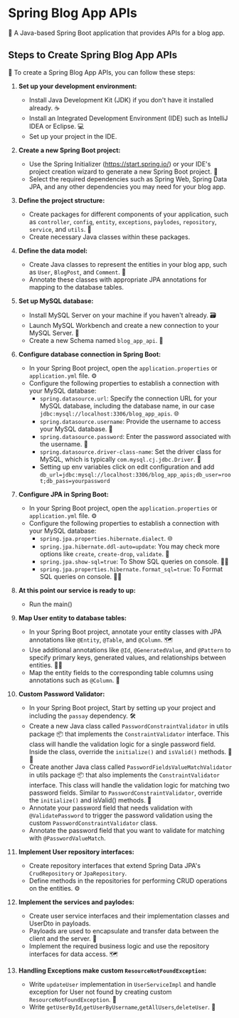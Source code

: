 # Spring Blog App APIs

🌱 A Java-based Spring Boot application that provides APIs for a blog app.

## Steps to Create Spring Blog App APIs

🚀 To create a Spring Blog App APIs, you can follow these steps:

1. **Set up your development environment:**
    - Install Java Development Kit (JDK) if you don't have it installed already. ☕
    - Install an Integrated Development Environment (IDE) such as IntelliJ IDEA or Eclipse. 💻
    - Set up your project in the IDE.

2. **Create a new Spring Boot project:**
    - Use the Spring Initializer (https://start.spring.io/) or your IDE's project creation wizard to generate a new Spring Boot project. 🌱
    - Select the required dependencies such as Spring Web, Spring Data JPA, and any other dependencies you may need for your blog app.

3. **Define the project structure:**
    - Create packages for different components of your application, such as `controller`, `config`, `entity`, `exceptions`, `paylodes`, `repository`, `service`, and `utils`. 📁
    - Create necessary Java classes within these packages.

4. **Define the data model:**
    - Create Java classes to represent the entities in your blog app, such as `User`, `BlogPost`, and `Comment`. 📝
    - Annotate these classes with appropriate JPA annotations for mapping to the database tables.

5. **Set up MySQL database:**
   - Install MySQL Server on your machine if you haven't already. 🗃️
   - Launch MySQL Workbench and create a new connection to your MySQL Server. 🚀
   - Create a new Schema named `blog_app_api`. 📝

6. **Configure database connection in Spring Boot:**
   - In your Spring Boot project, open the `application.properties` or `application.yml` file. ⚙️
   - Configure the following properties to establish a connection with your MySQL database:
      - `spring.datasource.url`: Specify the connection URL for your MySQL database, including the database name, in our case `jdbc:mysql://localhost:3306/blog_app_apis`. 🌐
      - `spring.datasource.username`: Provide the username to access your MySQL database. 👤
      - `spring.datasource.password`: Enter the password associated with the username. 🔑
      - `spring.datasource.driver-class-name`: Set the driver class for MySQL, which is typically `com.mysql.cj.jdbc.Driver`. 🚗
      - Setting up env variables click on edit configuration and add `db_url=jdbc:mysql://localhost:3306/blog_app_apis;db_user=root;db_pass=yourpassword`

7. **Configure JPA in Spring Boot:**
    - In your Spring Boot project, open the `application.properties` or `application.yml` file. ⚙️
    - Configure the following properties to establish a connection with your MySQL database:
        - `spring.jpa.properties.hibernate.dialect`. 🌐
        - `spring.jpa.hibernate.ddl-auto=update`: You may check more options like `create`, `create-drop`, `validate`. 👤
        - `spring.jpa.show-sql=true`: To Show SQL queries on console. 🧑‍💻
        - `spring.jpa.properties.hibernate.format_sql=true`: To Format SQL queries on console. 🧑‍💻

8. **At this point our service is ready to up:**
    - Run the main()
   
9. **Map User entity to database tables:**
    - In your Spring Boot project, annotate your entity classes with JPA annotations like `@Entity`, `@Table`, and `@Column`. 🗺️
    - Use additional annotations like `@Id`, `@GeneratedValue`, and `@Pattern` to specify primary keys, generated values, and relationships between entities. 🔑🔄
    - Map the entity fields to the corresponding table columns using annotations such as `@Column`. 🔗

10. **Custom Password Validator:**
    - In your Spring Boot project, Start by setting up your project and including the `passay` dependency. 🛠️
    - Create a new Java class called `PasswordConstraintValidator` in utils package 📦 that implements the `ConstraintValidator` interface. This class will handle the validation logic for a single password field. Inside the class, override the `initialize()` and `isValid()` methods. 🔑🔄
    - Create another Java class called `PasswordFieldsValueMatchValidator` in utils package 📦 that also implements the `ConstraintValidator` interface. This class will handle the validation logic for matching two password fields. Similar to `PasswordConstraintValidator`, override the `initialize()` and isValid() methods. 🔗
    - Annotate your password field that needs validation with `@ValidatePassword` to trigger the password validation using the custom `PasswordConstraintValidator` class.
    - Annotate the password field that you want to validate for matching with `@PasswordValueMatch`.

11. **Implement User repository interfaces:**
    - Create repository interfaces that extend Spring Data JPA's `CrudRepository` or `JpaRepository`.
    - Define methods in the repositories for performing CRUD operations on the entities. ⚙️

12. **Implement the services and paylodes:**
    - Create user service interfaces and their implementation classes and UserDto in payloads.
    - Payloads are used to encapsulate and transfer data between the client and the server. 🔐
    - Implement the required business logic and use the repository interfaces for data access. 🗺️

13. **Handling Exceptions make custom `ResourceNotFoundException`:**
    - Write `updateUser` implementation in `UserServiceImpl` and handle exception for User not found by creating custom `ResourceNotFoundException`. 🙈
    - Write `getUserById`,`getUserByUsername`,`getAllUsers`,`deleteUser`. 📰

   

